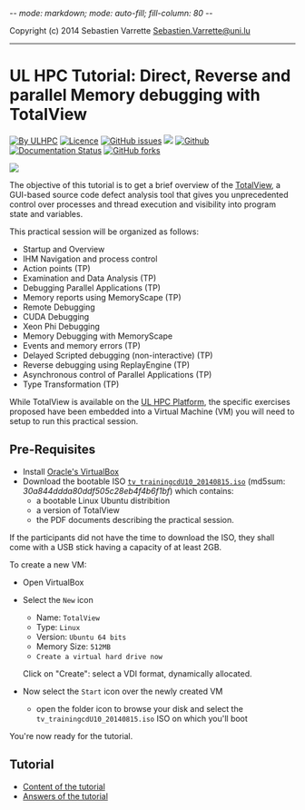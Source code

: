 -*- mode: markdown; mode: auto-fill; fill-column: 80 -*-

Copyright (c) 2014 Sebastien Varrette <Sebastien.Varrette@uni.lu>

-----------------------------------------------------------------
# UL HPC Tutorial: Direct, Reverse and parallel Memory debugging with TotalView

[![By ULHPC](https://img.shields.io/badge/by-ULHPC-blue.svg)](https://hpc.uni.lu) [![Licence](https://img.shields.io/badge/license-GPL--3.0-blue.svg)](http://www.gnu.org/licenses/gpl-3.0.html) [![GitHub issues](https://img.shields.io/github/issues/ULHPC/tutorials.svg)](https://github.com/ULHPC/tutorials/issues/) [![](https://img.shields.io/badge/slides-PDF-red.svg)](https://github.com/ULHPC/tutorials/raw/devel/advanced/TotalView/slides.pdf) [![Github](https://img.shields.io/badge/sources-github-green.svg)](https://github.com/ULHPC/tutorials/tree/devel/advanced/TotalView/) [![Documentation Status](http://readthedocs.org/projects/ulhpc-tutorials/badge/?version=latest)](http://ulhpc-tutorials.readthedocs.io/en/latest/advanced/TotalView/) [![GitHub forks](https://img.shields.io/github/stars/ULHPC/tutorials.svg?style=social&label=Star)](https://github.com/ULHPC/tutorials)

[![](https://github.com/ULHPC/tutorials/raw/devel/advanced/TotalView/cover_slides.png)](https://github.com/ULHPC/tutorials/raw/devel/advanced/TotalView/TV_TrainingLab_Manual20130603_EN.pdf)


The objective of this tutorial is to get a brief overview of the [TotalView](http://www.roguewave.com/products/totalview.aspx), a GUI-based source code defect analysis tool that gives you unprecedented control over processes and thread execution and visibility into program state and variables.

This practical session will be organized as follows:

* Startup and Overview
* IHM Navigation and process control
* Action points (TP)
* Examination and Data Analysis (TP)
* Debugging Parallel Applications (TP)
* Memory reports using MemoryScape (TP)
* Remote Debugging
* CUDA Debugging
* Xeon Phi Debugging
* Memory Debugging with MemoryScape
* Events and memory errors (TP)
* Delayed Scripted debugging (non-interactive) (TP)
* Reverse debugging using ReplayEngine (TP)
* Asynchronous control of Parallel Applications (TP)
* Type Transformation (TP)

While TotalView is available on the [UL HPC Platform](https://hpc.uni.lu), the specific exercises proposed have been embedded into a Virtual Machine (VM) you will need to setup to run this practical session.

## Pre-Requisites

* Install [Oracle's VirtualBox](http://www.virtualbox.org/)
* Download the bootable ISO [`tv_trainingcdU10_20140815.iso`](https://hpc.uni.lu/download/tv_trainingcdU10_20140815.iso) (md5sum: *30a844ddda80ddf505c28eb4f4b6f1bf*) which contains:
  * a bootable Linux Ubuntu distribition
  * a version of TotalView
  * the PDF documents describing the practical session.

If the participants did not have the time to download the ISO, they shall come with a USB stick having a capacity of at least 2GB.

To create a new VM:

* Open VirtualBox
* Select the `New` icon
  * Name: `TotalView`
  * Type: `Linux`
  * Version: `Ubuntu 64 bits`
  * Memory Size: `512MB`
  * `Create a virtual hard drive now`

  Click on "Create": select a VDI format, dynamically allocated.
* Now select the `Start` icon over the newly created VM
  * open the folder icon to browse your disk and select the  `tv_trainingcdU10_20140815.iso` ISO on which you'll boot

 You're now ready for the tutorial.


## Tutorial


- [Content of the tutorial](https://github.com/ULHPC/tutorials/blob/devel/advanced/TotalView/TV_TrainingLab_Manual20130603_EN.pdf?raw=true)
- [Answers of the tutorial](https://github.com/ULHPC/tutorials/blob/devel/advanced/TotalView/TV_TrainingLab_Answers20130603_EN.pdf?raw=true)
